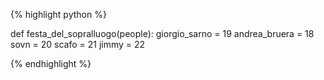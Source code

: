 {% highlight python %} 

def festa_del_sopralluogo(people):
    giorgio_sarno = 19
    andrea_bruera = 18
    sovn = 20
    scafo = 21
    jimmy = 22
    

{% endhighlight %}
